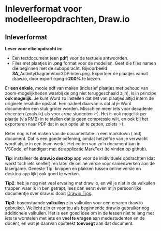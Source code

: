 # Inleverformat voor modelleeropdrachten, Draw.io
## Inleverformat
**Lever voor elke opdracht in:**

- Een textdocument (een **pdf**) voor de textuele antwoorden.
- Files met plaatjes in **.png** format voor de modellen.
Geef die files namen die beginnen met de subopdracht.
Bijvoorbeeld **3A**_ActivityDiagramVoor3DPrinten.png.
Exporteer de plaatjes vanuit draw.io, door export->png->**200%** te kiezen.

Er **een enkele**, mooie pdf van maken (inclusief plaatjes met behoud van zoom-mogelijkheden waarbij de png niet teruggeschaald zijn),
is in principe **ook mogelijk**. Je kunt Word zo instellen dat het van plaatjes altijd intern de originele resolutie opslaat.
Een nadeel daarvan is dat al je Word documenten een stuk groter worden. Misschien meer iets voor decadente docenten (zoals ik) als voor arme studenten :-).
Het is ook mogelijk per plaatje (via RMB) in te stellen dat je geen compressie wilt, en ook bij het exporteren naar PDF dat in een optie uit te zetten, zoiets :-).

Beter nog is het maken van de documentatie in een markdown (.md) document. Dat is een goede oefening, omdat hetzelfde van je verwacht wordt als je in een team werkt. Het editen van zo'n document kan in VSCode, of handiger: met de applicatie MarkText (te vinden op github).

**Tip**: installeer de **draw.io desktop** app voor de inidividuele opdrachten (dat werkt toch iets sneller), en later de online versie voor samenwerken aan de lasergame.
Geneste Tip: knippen en plakken tussen online versie en desktop app lijkt ook goed te werken.

**Tip2**: heb je nog niet veel ervaring met draw.io, en wil je niet in de valkuilen trappen waar ik in ben getrapt, lees dan eerst even mijn persoonlijke documentje over draw.io door: [Drawio Tips](./drawio-tips/drawio-tips.md).

**Tip3**: bovenstaande **valkuilen** zijn valkuilen voor een ervaren draw.io gebruiker. Wellicht zijn er voor jou als beginnende draw.io gebruiker nog additionele valkuilen.
Het is een goed idee om in de lessen niet te lang met iets te worstelen met iets en **veel te vragen** aan medestudenten en de docent, en wat je daarvan opsteekt **toevoegt** aan dat document.